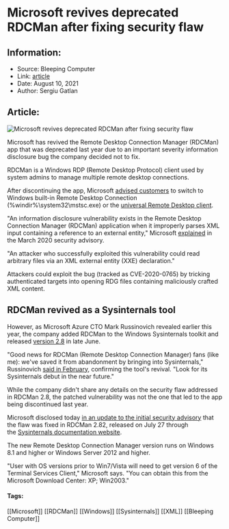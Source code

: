 # Microsoft revives deprecated RDCMan after fixing security flaw
### 

## Information:
+ Source: Bleeping Computer
+ Link: [article](https://www.bleepingcomputer.com/news/microsoft/microsoft-revives-deprecated-rdcman-after-fixing-security-flaw/)
+ Date: August 10, 2021
+ Author: Sergiu Gatlan


## Article:
![Microsoft revives deprecated RDCMan after fixing security flaw](https://www.bleepstatic.com/content/hl-images/2020/10/07/Microsoft.jpg)


Microsoft has revived the Remote Desktop Connection Manager (RDCMan) app that was deprecated last year due to an important severity information disclosure bug the company decided not to fix.


RDCMan is a Windows RDP (Remote Desktop Protocol) client used by system admins to manage multiple remote desktop connections.





After discontinuing the app, Microsoft [advised customers](https://docs.microsoft.com/en-US/troubleshoot/windows-client/remote/use-mstsc-universal-remote-desktop-client-instead-rdman) to switch to Windows built-in Remote Desktop Connection (%windir%\system32\mstsc.exe) or the [universal Remote Desktop client](https://aka.ms/rdwin).


"An information disclosure vulnerability exists in the Remote Desktop Connection Manager (RDCMan) application when it improperly parses XML input containing a reference to an external entity," Microsoft [explained](https://msrc.microsoft.com/update-guide/vulnerability/CVE-2020-0765) in the March 2020 security advisory.


"An attacker who successfully exploited this vulnerability could read arbitrary files via an XML external entity (XXE) declaration."


Attackers could exploit the bug (tracked as CVE-2020-0765) by tricking authenticated targets into opening RDG files containing maliciously crafted XML content.


RDCMan revived as a Sysinternals tool
-------------------------------------


However, as Microsoft Azure CTO Mark Russinovich revealed earlier this year, the company added RDCMan to the Windows Sysinternals toolkit and released [version 2.8](https://twitter.com/markrussinovich/status/1407402603458088960) in late June.


"Good news for RDCMan (Remote Desktop Connection Manager) fans (like me): we've saved it from abandonment by bringing into Sysinternals," Russinovich [said in February](https://twitter.com/markrussinovich/status/1361734164421218304), confirming the tool's revival. "Look for its Sysinternals debut in the near future."



While the company didn't share any details on the security flaw addressed in RDCMan 2.8, the patched vulnerability was not the one that led to the app being discontinued last year.


Microsoft disclosed today [in an update to the initial security advisory](https://msrc.microsoft.com/update-guide/vulnerability/CVE-2020-0765) that the flaw was fixed in RDCMan 2.82, released on July 27 through the [Sysinternals documentation website](https://docs.microsoft.com/en-us/sysinternals/downloads/rdcman).


The new Remote Desktop Connection Manager version runs on Windows 8.1 and higher or Windows Server 2012 and higher.


"User with OS versions prior to Win7/Vista will need to get version 6 of the Terminal Services Client," Microsoft says. "You can obtain this from the Microsoft Download Center: XP; Win2003."




#### Tags:
[[Microsoft]] [[RDCMan]] [[Windows]] [[Sysinternals]] [[XML]] [[Bleeping Computer]]
